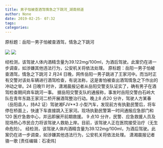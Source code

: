 ```yaml
---
title: 男子怕被查酒驾情急之下跳河_湖南频道
author: None
date: 2019-02-25- 07:32
tags: 
categories: 
---
```

原标题：岳阳一男子怕被查酒驾，情急之下跳河
<!-- more -->
                
<img align="center" border="0" src="http://p3.ifengimg.com/a/2019_09/b8e90c58c6fd5d7_size47_w452_h319.jpg" />
                
<img align="center" border="0" src="http://p2.ifengimg.com/a/2016/0810/204c433878d5cf9size1_w16_h16.png" />
            
经检测，该驾驶人体内酒精含量为39.122mg/100ml，为酒后驾驶。此案仍在进一步调查，如涉嫌其他违法行为，公安机关将依法处理。
原标题：岳阳一男子怕被查酒驾，情急之下跳河
2 月24 日晚，网传岳阳一男子跳进了王家河中。而当时正有交警对该处车辆进行酒驾检查，有说法称，这是害怕被查出酒驾情急之下作出的冲动之举。24 日晚11 时许，潇湘晨报记者从岳阳交警支队证实了，确有男子在酒驾检查期间弃车跳河一事。
据岳阳交警支队的通报称，事发时岳阳交警白石岭大队在青年东路王家河二桥开展酒驾整治行动。晚上8 点20 分许，驾驶人方某春（岳阳县人，持A2 证）驾驶湘FJV**3 小型汽车，发现前方有执勤民警后，将车停在桥面上，快速下车直接跳入王家河。现场执勤民警第一时间通报应急部门和120 医疗急救中心，并迅即展开前期救援。
9 点10 分许，民警、应急救援人员及现场热心市民合力将该驾驶人救助上岸。目前，该驾驶人正在医院接受治疗（无生命危险）。
经检测，该驾驶人体内酒精含量为39.122mg/100ml，为酒后驾驶。此案仍在进一步调查，如涉嫌其他违法行为，公安机关将依法处理。
潇湘晨报记者 骆一歌
[责任编辑：石凌炜]
            
